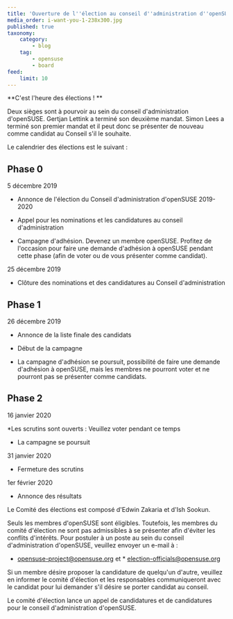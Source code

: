 ```yaml
---
title: 'Ouverture de l''élection au conseil d''administration d''openSUSE 2019-2020 - Appel à candidatures'
media_order: i-want-you-1-238x300.jpg
published: true
taxonomy:
    category:
        - blog
    tag:
        - opensuse
        - board
feed:
    limit: 10
---
```


**C'est l'heure des élections ! **

Deux sièges sont à pourvoir au sein du conseil d'administration d'openSUSE. Gertjan Lettink a terminé son deuxième mandat. Simon Lees a terminé son premier mandat et il peut donc se présenter de nouveau comme candidat au Conseil s'il le souhaite.

Le calendrier des élections est le suivant :

## Phase 0 

5 décembre 2019

* Annonce de l'élection du Conseil d'administration d'openSUSE 2019-2020

* Appel pour les nominations et les candidatures au conseil d'administration

* Campagne d'adhésion. Devenez un membre openSUSE. Profitez de l'occasion pour faire une demande d'adhésion à openSUSE pendant cette phase (afin de voter ou de vous présenter comme candidat).

25 décembre 2019

* Clôture des nominations et des candidatures au Conseil d'administration

## Phase 1

26 décembre 2019

* Annonce de la liste finale des candidats

* Début de la campagne

* La campagne d'adhésion se poursuit, possibilité de faire une demande d'adhésion à openSUSE, mais les membres ne pourront voter et ne pourront pas se présenter comme candidats.

## Phase 2

16 janvier 2020

*Les scrutins sont ouverts : Veuillez voter pendant ce temps

* La campagne se poursuit

31 janvier 2020

* Fermeture des scrutins

1er février 2020

* Annonce des résultats

Le Comité des élections est composé d'Edwin Zakaria et d'Ish Sookun.

Seuls les membres d'openSUSE sont éligibles. Toutefois, les membres du comité d'élection ne sont pas admissibles à se présenter afin d'éviter les conflits d'intérêts. Pour postuler à un poste au sein du conseil d'administration d'openSUSE, veuillez envoyer un e-mail à :

* opensuse-project@opensuse.org et * election-officials@opensuse.org

Si un membre désire proposer la candidature de quelqu'un d'autre, veuillez en informer le comité d'élection et les responsables communiqueront avec le candidat pour lui demander s'il désire se porter candidat au conseil.

Le comité d'élection lance un appel de candidatures et de candidatures pour le conseil d'administration d'openSUSE.